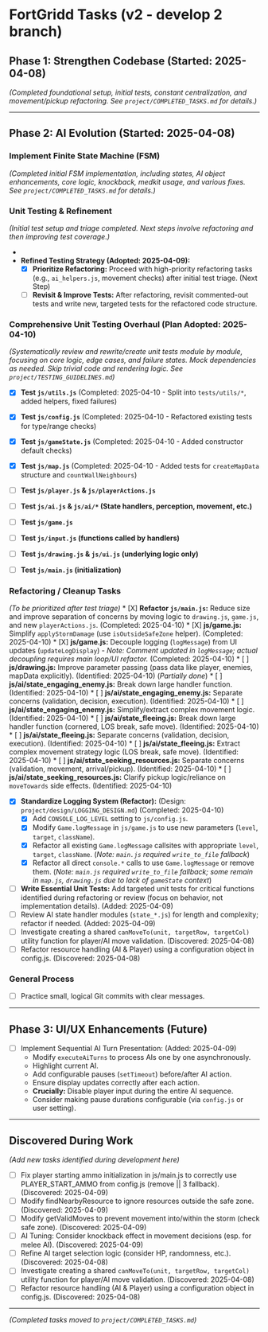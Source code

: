 # FortGridd Tasks (v2 - develop 2 branch)

## Phase 1: Strengthen Codebase (Started: 2025-04-08)
*(Completed foundational setup, initial tests, constant centralization, and movement/pickup refactoring. See `project/COMPLETED_TASKS.md` for details.)*

---
## Phase 2: AI Evolution (Started: 2025-04-08)

### Implement Finite State Machine (FSM)
*(Completed initial FSM implementation, including states, AI object enhancements, core logic, knockback, medkit usage, and various fixes. See `project/COMPLETED_TASKS.md` for details.)*

### Unit Testing & Refinement
*(Initial test setup and triage completed. Next steps involve refactoring and then improving test coverage.)*

*   
*   **Refined Testing Strategy (Adopted: 2025-04-09):**
    *   [X] **Prioritize Refactoring:** Proceed with high-priority refactoring tasks (e.g., `ai_helpers.js`, movement checks) after initial test triage. (Next Step)
    *   [ ] **Revisit & Improve Tests:** After refactoring, revisit commented-out tests and write new, targeted tests for the refactored code structure.

### Comprehensive Unit Testing Overhaul (Plan Adopted: 2025-04-10)
*(Systematically review and rewrite/create unit tests module by module, focusing on core logic, edge cases, and failure states. Mock dependencies as needed. Skip trivial code and rendering logic. See `project/TESTING_GUIDELINES.md`)*
*   [X] **Test `js/utils.js`** (Completed: 2025-04-10 - Split into `tests/utils/*`, added helpers, fixed failures)
*   [X] **Test `js/config.js`** (Completed: 2025-04-10 - Refactored existing tests for type/range checks)
*   [X] **Test `js/gameState.js`** (Completed: 2025-04-10 - Added constructor default checks)
*   [X] **Test `js/map.js`** (Completed: 2025-04-10 - Added tests for `createMapData` structure and `countWallNeighbours`)
*   [ ] **Test `js/player.js` & `js/playerActions.js`**
*   [ ] **Test `js/ai.js` & `js/ai/*` (State handlers, perception, movement, etc.)**
*   [ ] **Test `js/game.js`**
*   [ ] **Test `js/input.js` (functions called by handlers)**
*   [ ] **Test `js/drawing.js` & `js/ui.js` (underlying logic only)**
*   [ ] **Test `js/main.js` (initialization)**


 ### Refactoring / Cleanup Tasks
 *(To be prioritized after test triage)*
     *   [X] **Refactor `js/main.js`:** Reduce size and improve separation of concerns by moving logic to `drawing.js`, `game.js`, and new `playerActions.js`. (Completed: 2025-04-10)
     *   [X] **js/game.js:** Simplify `applyStormDamage` (use `isOutsideSafeZone` helper). (Completed: 2025-04-10)
     *   [X] **js/game.js:** Decouple logging (`logMessage`) from UI updates (`updateLogDisplay`) - *Note: Comment updated in `logMessage`; actual decoupling requires main loop/UI refactor.* (Completed: 2025-04-10)
     *   [ ] **js/drawing.js:** Improve parameter passing (pass data like player, enemies, mapData explicitly). (Identified: 2025-04-10) (*Partially done*)
     *   [ ] **js/ai/state_engaging_enemy.js:** Break down large handler function. (Identified: 2025-04-10)
     *   [ ] **js/ai/state_engaging_enemy.js:** Separate concerns (validation, decision, execution). (Identified: 2025-04-10)
     *   [ ] **js/ai/state_engaging_enemy.js:** Simplify/extract complex movement logic. (Identified: 2025-04-10)
     *   [ ] **js/ai/state_fleeing.js:** Break down large handler function (cornered, LOS break, safe move). (Identified: 2025-04-10)
     *   [ ] **js/ai/state_fleeing.js:** Separate concerns (validation, decision, execution). (Identified: 2025-04-10)
     *   [ ] **js/ai/state_fleeing.js:** Extract complex movement strategy logic (LOS break, safe move). (Identified: 2025-04-10)
     *   [ ] **js/ai/state_seeking_resources.js:** Separate concerns (validation, movement, arrival/pickup). (Identified: 2025-04-10)
     *   [ ] **js/ai/state_seeking_resources.js:** Clarify pickup logic/reliance on `moveTowards` side effects. (Identified: 2025-04-10)
 *   [X] **Standardize Logging System (Refactor):** (Design: `project/design/LOGGING_DESIGN.md`) (Completed: 2025-04-10)
     *   [X] Add `CONSOLE_LOG_LEVEL` setting to `js/config.js`.
     *   [X] Modify `Game.logMessage` in `js/game.js` to use new parameters (`level`, `target`, `className`).
     *   [X] Refactor all existing `Game.logMessage` callsites with appropriate `level`, `target`, `className`. (*Note: `main.js` required `write_to_file` fallback*)
     *   [X] Refactor all direct `console.*` calls to use `Game.logMessage` or remove them. (*Note: `main.js` required `write_to_file` fallback; some remain in `map.js`, `drawing.js` due to lack of `gameState` context*)
 *   [ ] **Write Essential Unit Tests:** Add targeted unit tests for critical functions identified during refactoring or review (focus on behavior, not implementation details). (Added: 2025-04-09)
 *   [ ] Review AI state handler modules (`state_*.js`) for length and complexity; refactor if needed. (Added: 2025-04-09)
 *   [ ] Investigate creating a shared `canMoveTo(unit, targetRow, targetCol)` utility function for player/AI move validation. (Discovered: 2025-04-08)
 *   [ ] Refactor resource handling (AI & Player) using a configuration object in config.js. (Discovered: 2025-04-08)

 ### General Process
 *   [ ] Practice small, logical Git commits with clear messages.

---
## Phase 3: UI/UX Enhancements (Future)

*   [ ] Implement Sequential AI Turn Presentation: (Added: 2025-04-09)
    *   Modify `executeAiTurns` to process AIs one by one asynchronously.
    *   Highlight current AI.
    *   Add configurable pauses (`setTimeout`) before/after AI action.
    *   Ensure display updates correctly after each action.
    *   **Crucially:** Disable player input during the entire AI sequence.
    *   Consider making pause durations configurable (via `config.js` or user setting).

---
## Discovered During Work
*(Add new tasks identified during development here)*
 *   [ ] Fix player starting ammo initialization in js/main.js to correctly use PLAYER_START_AMMO from config.js (remove || 3 fallback). (Discovered: 2025-04-09)
 *   [ ] Modify findNearbyResource to ignore resources outside the safe zone. (Discovered: 2025-04-09)
 *   [ ] Modify getValidMoves to prevent movement into/within the storm (check safe zone). (Discovered: 2025-04-09)
 *   [ ] AI Tuning: Consider knockback effect in movement decisions (esp. for melee AI). (Discovered: 2025-04-09)
 *   [ ] Refine AI target selection logic (consider HP, randomness, etc.). (Discovered: 2025-04-08)
 *   [ ] Investigate creating a shared `canMoveTo(unit, targetRow, targetCol)` utility function for player/AI move validation. (Discovered: 2025-04-08)
*   [ ] Refactor resource handling (AI & Player) using a configuration object in config.js. (Discovered: 2025-04-08)

---
*(Completed tasks moved to `project/COMPLETED_TASKS.md`)*
